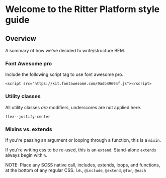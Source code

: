 # Welcome to the Ritter Platform style guide

## Overview

A summary of how we've decided to write/structure BEM.

### Font Awesome pro

Include the following script tag to use font awesome pro.

```
<script src="https://kit.fontawesome.com/9adb49694f.js"></script>
```

### Utility classes

All utility classes _are_ modifiers, underscores are not applied here.
```
flex--justify-center
```

### Mixins vs. extends

If you're passing an argument or looping through a function, this is a `mixin`.

If you're writing css to be re-used, this is an `extend`. Stand-alone `extends` always begin with `%`.

NOTE: Place any SCSS native call, includes, extends, loops, and functions, at the bottom of any regular CSS. I.e., `@include`, `@extend`, `@for`, `@each`
